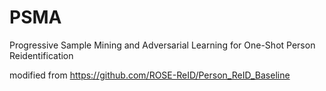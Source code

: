 # PSMA
Progressive Sample Mining and Adversarial Learning for One-Shot Person Reidentification
 
modified from
https://github.com/ROSE-ReID/Person_ReID_Baseline

